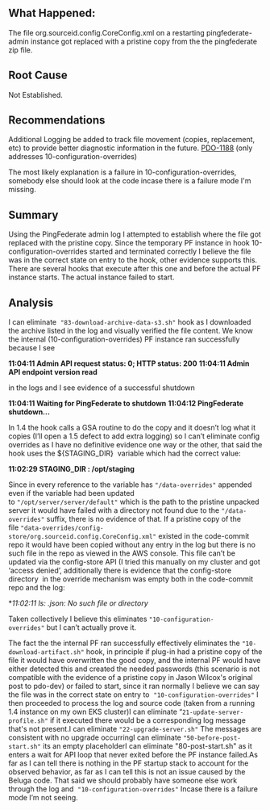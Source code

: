 ## What Happened:

The file org.sourceid.config.CoreConfig.xml on a restarting pingfederate-admin instance got replaced with a pristine copy from the the pingfederate zip file.
## Root Cause

Not Established.
## Recommendations

Additional Logging be added to track file movement (copies, replacement, etc) to provide better diagnostic information in the future. [PDO-1188](https://jira.pingidentity.com/browse/PDO-1188) (only addresses 10-configuration-overrides)

The most likely explanation is a failure in 10-configuration-overrides, somebody else should look at the code incase there is a failure mode I'm missing.
## Summary

Using the PingFederate admin log I attempted to establish where the file got replaced with the pristine copy. Since the temporary PF instance in hook 10-configuration-overrides started and terminated correctly I believe the file was in the correct state on entry to the hook, other evidence supports this. There are several hooks that execute after this one and before the actual PF instance starts. The actual instance failed to start.
## Analysis

I can eliminate  `"83-download-archive-data-s3.sh"` hook as I downloaded the archive listed in the log and visually verified the file content. We know the internal (10-configuration-overrides) PF instance ran successfully because I see

**11:04:11 Admin API request status: 0; HTTP status: 200**
**11:04:11 Admin API endpoint version read**

in the logs and I see evidence of a successful shutdown

**11:04:11 Waiting for PingFederate to shutdown**
**11:04:12 PingFederate shutdown...**

In 1.4 the hook calls a GSA routine to do the copy and it doesn’t log what it copies (I’ll open a 1.5 defect to add extra logging) so I can’t eliminate config overrides as I have no definitive evidence one way or the other, that said the hook uses the ${STAGING_DIR}  variable which had the correct value:

**11:02:29 STAGING_DIR : /opt/staging**

Since in every reference to the variable has `"/data-overrides"` appended even if the variable had been updated to `"/opt/server/server/default"` which is the path to the pristine unpacked server it would have failed with a directory not found due to the `"/data-overrides"` suffix, there is no evidence of that. If a pristine copy of the file `"data-overrides/config-store/org.sourceid.config.CoreConfig.xml"` existed in the code-commit repo it would have been copied without any entry in the log but there is no such file in the repo as viewed in the AWS console. This file can’t be updated via the config-store API (I tried this manually on my cluster and got ‘access denied’, additionally there is evidence that the config-store directory  in the override mechanism was empty both in the code-commit repo and the log:

**11:02:11 ls: *.json: No such file or directory**

Taken collectively I believe this eliminates `"10-configuration-overrides"` but I can’t actually prove it.

The fact the the internal PF ran successfully effectively eliminates the `"10-download-artifact.sh"` hook, in principle if plug-in had a pristine copy of the file it would have overwritten the good copy, and the internal PF would have either detected this and created the needed passwords (this scenario is not compatible with the evidence of a pristine copy in Jason Wilcox's original post to pdo-dev) or failed to start, since it ran normally I believe we can say the file was in the correct state on entry to  `"10-configuration-overrides"` I then proceeded to process the log and source code (taken from a running 1.4 instance on my own EKS cluster)I can eliminate “`21-update-server-profile.sh"` if it executed there would be a corresponding log message that's not present.I can eliminate `"22-upgrade-server.sh"` The messages are consistent with no upgrade occurringI can eliminate `"50-before-post-start.sh"` its an empty placeholderI can eliminate "80-post-start.sh" as it enters a wait for API loop that never exited before the PF instance failed.As far as I can tell there is nothing in the PF startup stack to account for the observed behavior, as far as I can tell this is not an issue caused by the Beluga code. That said we should probably have someone else work through the log and  `"10-configuration-overrides"` Incase there is a failure mode I’m not seeing.